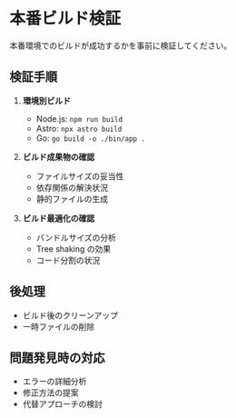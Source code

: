 # 本番ビルド検証

本番環境でのビルドが成功するかを事前に検証してください。

## 検証手順

1. **環境別ビルド**
   - Node.js: `npm run build`
   - Astro: `npx astro build`
   - Go: `go build -o ./bin/app .`

2. **ビルド成果物の確認**
   - ファイルサイズの妥当性
   - 依存関係の解決状況
   - 静的ファイルの生成

3. **ビルド最適化の確認**
   - バンドルサイズの分析
   - Tree shaking の効果
   - コード分割の状況

## 後処理
- ビルド後のクリーンアップ
- 一時ファイルの削除

## 問題発見時の対応
- エラーの詳細分析
- 修正方法の提案
- 代替アプローチの検討
